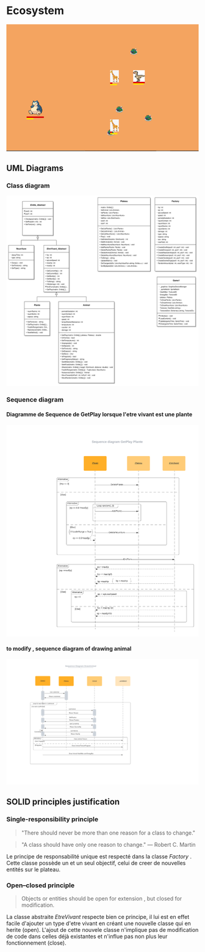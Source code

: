 # Ecosystem

![Rendu Visuel](/renduVisuel.png)

## UML Diagrams

### Class diagram
![class diagram](/diagramme_png/Classs.png)
### Sequence diagram
#### Diagramme de Sequence de GetPlay lorsque l'etre vivant est une plante
![Sequence diagram](/diagramme_png/SeqDiaPlante3.png)

#### to modify , sequence diagram of drawing animal
![Sequence diagram](/diagramme_png/Sequence.png)

## SOLID principles justification

### Single-responsibility principle
> "There should never be more than one reason for a class to change."

> "A class should have only one reason to change." — Robert C. Martin

Le principe de responsabilité unique est respecté dans la classe *Factory* . Cette classe possède un et un seul objectif, celui de creer de nouvelles entités sur le plateau.

### Open–closed principle

> Objects or entities should be open for extension , but closed for modification.

La classe abstraite *EtreVivant* respecte bien ce principe, il lui est en effet facile d'ajouter un type d'etre vivant en créant une nouvelle classe qui en herite (open). L'ajout de cette nouvele classe n'implique pas de modification de code dans celles déjà existantes et n'influe pas non plus leur fonctionnement (close). 

